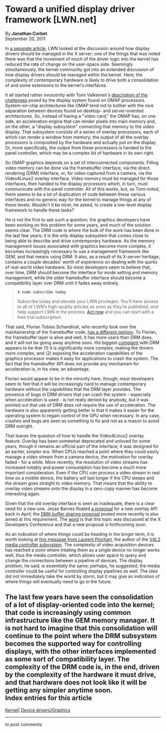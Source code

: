 # Toward a unified display driver framework [LWN.net]

By **Jonathan Corbet**  
September 20, 2011 

In [a separate article](/Articles/459437/), LWN looked at the discussion around how display drivers should be managed in the X server; one of the things that was noted there was that the movement of much of the driver logic into the kernel has reduced the rate of change on the user-space side. Seemingly simultaneously, the kernel community got into an extended discussion of how display drivers should be managed within the kernel. Here, the complexity of contemporary hardware is likely to drive both a consolidation of and some extensions to the kernel's interfaces. 

It all started rather innocently with Tomi Valkeinen's [description of the challenges](/Articles/459548/) posed by the display system found on OMAP processors. System-on-chip architectures like OMAP tend not to bother with the nice separation between devices found on desktop- and server-oriented architectures. So, instead of having a "video card," the OMAP has, on one side, an acceleration engine that can render pixels into main memory and, on the other, a "display subsystem" connecting that memory to the video display. That subsystem consists of a series of overlay processors, each of which can render a window from memory; the output of all the overlay processors is composited by the hardware and actually put on the display. Or, more specifically, the output from these processors is handed to the panel controller, which may be a complex bit of hardware in its own right. 

So OMAP graphics depends on a set of interconnected components. Filling video memory can be done via the framebuffer interface, via the direct rendering (DRM) interface, or, for video captured from a camera, via the Video4Linux2 overlay interface. Video memory must be managed for those interfaces, then handed to the display processors which, in turn, must communicate with the panel controller. All of this works, but, as Tomi noted, there seems to be a lot of duplication of code between these various interfaces and no generic way for the kernel to manage things at any of these levels. Wouldn't it be nicer, he asked, to create a low-level display framework to handle these tasks? 

He is not the first to ask such a question; the graphics developers have been working on this problem for some years, and much of the solution seems clear. The DRM code is where the bulk of the work has been done in the last few years; it is the only display subsystem that comes close to being able to describe and drive contemporary hardware. As the memory management issues associated with graphics become more complex, it becomes increasingly necessary to use a management framework like GEM, and that means using DRM. It also, as a result of its X-server heritage, contains a couple decades' worth of experience on dealing with the quirks of real-world video hardware. So most developers seem to believe that, over time, DRM should become _the_ interface for mode setting and memory management, while the older framebuffer interface should become a compatibility layer over DRM until it fades away entirely. 

> **`$ sudo subscribe today`**
> 
> Subscribe today and elevate your LWN privileges. You’ll have access to all of LWN’s high-quality articles as soon as they’re published, and help support LWN in the process. [Act now](https://lwn.net/Promo/nst-sudo/claim) and you can start with a free trial subscription. 

That said, Florian Tobias Schandinat, who recently took over the maintainership of the framebuffer code, [has a different opinion](/Articles/459554/). To Florian, the framebuffer layer is alive and well, it has more users than DRM does, and it will not be going away anytime soon. His biggest [complaint](/Articles/459555/) with DRM appears to be that (1) it is significantly more complex, making the drivers more complex, and (2) exposing the acceleration capabilities of the graphics processor makes it easy for applications to crash the system. The fact that the framebuffer API does not provide any mechanism for acceleration is, in his view, an advantage. 

Florian would appear to be in the minority here, though; most developers seem to feel that it will be increasingly hard to manage contemporary hardware without the capabilities that the DRM layer provides. The presence of bugs in DRM drivers that can crash the system - especially when acceleration is used - is not really denied by anybody, but it was pointed out that use of DRM does not require the use of acceleration. The hardware is also apparently getting better in that it makes it easier for the operating system to regain control of the GPU when necessary. In any case, crashes and bugs are seen as something to fix and not as a reason to avoid DRM outright. 

That leaves the question of how to handle the Video4Linux2 overlay feature. Overlay has been somewhat deprecated and unloved for some years, though it remains an official part of the interface; it was designed for an earlier, simpler era. When CPUs reached a point where they could easily manage a video stream from a camera device, the motivation for overlay faded - for a while. More recently, the resolution of video streams has increased notably and power consumption has become a much more important consideration. Even if the CPU _can_ process a video stream in real time on a mobile device, the battery will last longer if the CPU sleeps and the stream goes straight to video memory. That means that the ability to overlay video streams onto the display in a zero-copy manner has become interesting again. 

Given that the old overlay interface is seen as inadequate, there is a clear need for a new one. Jesse Barnes floated [a proposal](/Articles/440192/) for a new overlay API back in April; the [DMA buffer sharing proposal](/Articles/454389/) posted more recently is also aimed at this requirement. The [word](/Articles/459561/) is that this topic was discussed at the X Developers Conference and that a new proposal is forthcoming soon. 

As an indication of where things could be heading in the longer term, it is worth looking at [this message from Laurent Pinchart](/Articles/459562/), the author of the [V4L2 media controller subsystem](/Articles/415714/). The complexity of video acquisition devices has reached a point where treating them as a single device no longer works well; thus the media controller, which allows user space to query and change the connections between a pipeline of devices. The display problem, he said, is essentially the same; perhaps, he suggested, the media controller could be useful for controlling display pipelines as well. The idea did not immediately take the world by storm, but it may give an indication of where things will eventually need to go in the future. 

The last few years have seen the consolidation of a lot of display-oriented code into the kernel; that code is increasingly using common infrastructure like the GEM memory manager. It is not hard to imagine that this consolidation will continue to the point where the DRM subsystem becomes the supported way for controlling displays, with the other interfaces implemented as some sort of compatibility layer. The complexity of the DRM code is, in the end, driven by the complexity of the hardware it must drive, and that hardware does not look like it will be getting any simpler anytime soon.  
Index entries for this article  
---  
[Kernel](/Kernel/Index)| [Device drivers/Graphics](/Kernel/Index#Device_drivers-Graphics)  
  


* * *

to post comments 
